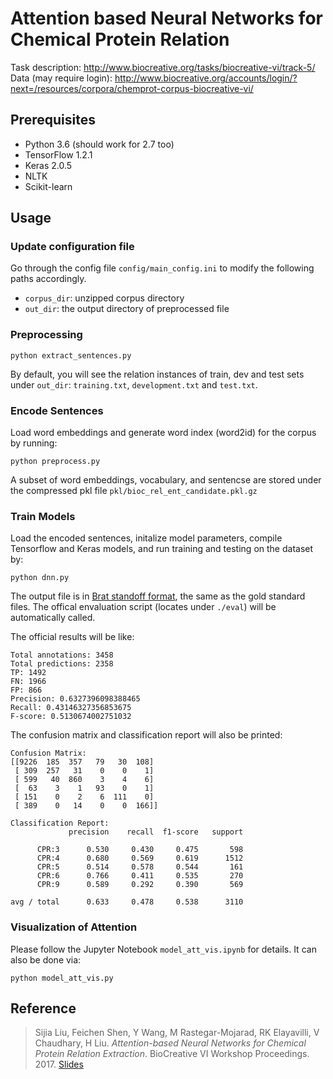 # Attention based Neural Networks for Chemical Protein Relation

Task description: http://www.biocreative.org/tasks/biocreative-vi/track-5/
Data (may require login): http://www.biocreative.org/accounts/login/?next=/resources/corpora/chemprot-corpus-biocreative-vi/


## Prerequisites

* Python 3.6 (should work for 2.7 too)
* TensorFlow 1.2.1
* Keras 2.0.5
* NLTK
* Scikit-learn

## Usage

### Update configuration file
 Go through the config file `config/main_config.ini` to modify the
 following paths
 accordingly.
 * `corpus_dir`: unzipped corpus directory
 * `out_dir`: the output directory of preprocessed file

### Preprocessing
```
python extract_sentences.py
```

By default, you will see the relation instances of train, dev and test
sets under `out_dir`: `training.txt`, `development.txt` and `test.txt`.

### Encode Sentences

Load word embeddings and generate word index (word2id) for the corpus by
 running:
```
python preprocess.py
```

A subset of word embeddings, vocabulary, and sentencse are stored under
the compressed pkl file
 `pkl/bioc_rel_ent_candidate.pkl.gz`

### Train Models

Load the encoded sentences, initalize model parameters, compile
Tensorflow and Keras models, and run training and testing on
the dataset by:

```
python dnn.py
```

The output file is in [Brat standoff format](http://brat.nlplab.org/standoff.html), the same as the gold standard files.
The offical envaluation script (locates under `./eval`) will be
automatically called.

The official results will be like:

```
Total annotations: 3458
Total predictions: 2358
TP: 1492
FN: 1966
FP: 866
Precision: 0.6327396098388465
Recall: 0.43146327356853675
F-score: 0.5130674002751032
```

The confusion matrix and classification report will also be printed:

```
Confusion Matrix:
[[9226  185  357   79   30  108]
 [ 309  257   31    0    0    1]
 [ 599   40  860    3    4    6]
 [  63    3    1   93    0    1]
 [ 151    0    2    6  111    0]
 [ 389    0   14    0    0  166]]

Classification Report:
             precision    recall  f1-score   support

      CPR:3      0.530     0.430     0.475       598
      CPR:4      0.680     0.569     0.619      1512
      CPR:5      0.514     0.578     0.544       161
      CPR:6      0.766     0.411     0.535       270
      CPR:9      0.589     0.292     0.390       569

avg / total      0.633     0.478     0.538      3110
```

### Visualization of Attention

Please follow the Jupyter Notebook `model_att_vis.ipynb` for details.
It can also be done via:
```
python model_att_vis.py
```


## Reference

> Sijia Liu, Feichen Shen, Y Wang, M Rastegar-Mojarad, RK Elayavilli, V Chaudhary, H Liu. *Attention-based Neural Networks for Chemical Protein Relation Extraction*. BioCreative VI Workshop Proceedings. 2017. [Slides](http://www.acsu.buffalo.edu/~sijialiu/uploads/slides_bioc_17.pdf)
